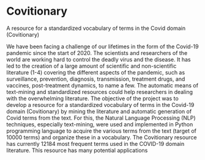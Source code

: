# Covitionary
A resource for a standardized vocabulary of terms in the Covid domain (Covitionary)

We have been facing a challenge of our lifetimes in the form of the Covid-19 pandemic since the start of 2020. The scientists and researchers of the world are working hard to control the deadly virus and the disease. It has led to the creation of a large amount of scientific and non-scientific literature (1-4) covering the different aspects of the pandemic, such as surveillance, prevention, diagnosis, transmission, treatment drugs, and vaccines, post-treatment dynamics, to name a few. The automatic means of text-mining and standardized resources could help researchers in dealing with the overwhelming literature.
The objective of the project was to develop a resource for a standardized vocabulary of terms in the Covid-19 domain (Covitionary) by mining the literature and automatic generation of Covid terms from the text. For this, the Natural Language Processing (NLP) techniques, especially text-mining, were used and implemented in Python programming language to acquire the various terms from the text (target of 10000 terms) and organize these in a vocabulary. The Covitionary resource has currently 12184 most frequent terms used in the COVID-19 domain literature. This resource has many potential applications
